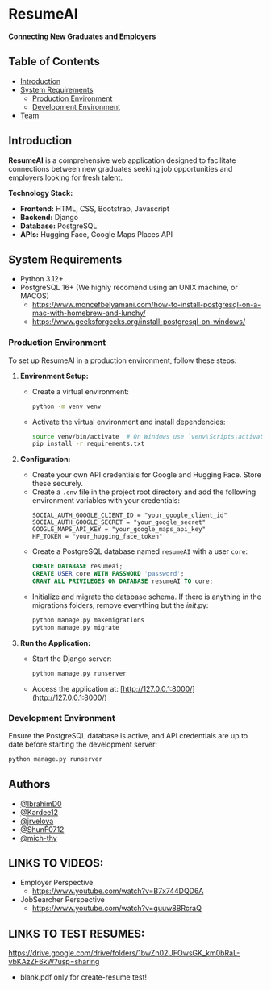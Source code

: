 # ResumeAI
**Connecting New Graduates and Employers**

## Table of Contents
- [Introduction](#introduction)
- [System Requirements](#system-requirements)
  - [Production Environment](#production-environment)
  - [Development Environment](#development-environment)
- [Team](#team)

## Introduction
**ResumeAI** is a comprehensive web application designed to facilitate connections between new graduates seeking job opportunities and employers looking for fresh talent. 

**Technology Stack:**
- **Frontend:** HTML, CSS, Bootstrap, Javascript
- **Backend:** Django
- **Database:** PostgreSQL
- **APIs:** Hugging Face, Google Maps Places API

## System Requirements
- Python 3.12+
- PostgreSQL 16+ (We highly recomend using an UNIX machine, or MACOS)
  - https://www.moncefbelyamani.com/how-to-install-postgresql-on-a-mac-with-homebrew-and-lunchy/ 
  - https://www.geeksforgeeks.org/install-postgresql-on-windows/
### Production Environment
To set up ResumeAI in a production environment, follow these steps:

1. **Environment Setup:**
   - Create a virtual environment:
     ```bash
     python -m venv venv
     ```
   - Activate the virtual environment and install dependencies:
     ```bash
     source venv/bin/activate  # On Windows use `venv\Scripts\activate`
     pip install -r requirements.txt
     ```

2. **Configuration:**
   - Create your own API credentials for Google and Hugging Face. Store these securely.
   - Create a `.env` file in the project root directory and add the following environment variables with your credentials:
     ```plaintext
     SOCIAL_AUTH_GOOGLE_CLIENT_ID = "your_google_client_id"
     SOCIAL_AUTH_GOOGLE_SECRET = "your_google_secret"
     GOOGLE_MAPS_API_KEY = "your_google_maps_api_key"
     HF_TOKEN = "your_hugging_face_token"
     ```
   - Create a PostgreSQL database named `resumeAI` with a user `core`:
     ```sql
     CREATE DATABASE resumeai;
     CREATE USER core WITH PASSWORD 'password';
     GRANT ALL PRIVILEGES ON DATABASE resumeAI TO core;
     ```
   - Initialize and migrate the database schema. If there is anything in the migrations folders, remove everything but the _init_.py:
     ```bash
     python manage.py makemigrations
     python manage.py migrate
     ```

3. **Run the Application:**
   - Start the Django server:
     ```bash
     python manage.py runserver
     ```
   - Access the application at: [http://127.0.0.1:8000/](http://127.0.0.1:8000/)

### Development Environment
Ensure the PostgreSQL database is active, and API credentials are up to date before starting the development server:
```bash
python manage.py runserver
```

## Authors
- [@IbrahimD0](https://github.com/Ibrahimd0)
- [@Kardee12](https://github.com/Kardee12)
- [@jrveloya](https://github.com/jrveloya)
- [@ShunF0712](https://github.com/ShunF0712)
- [@mich-thy](https://github.com/mich-thy)

## LINKS TO VIDEOS:
- Employer Perspective
  - https://www.youtube.com/watch?v=B7x744DQD6A
- JobSearcher Perspective
  - https://www.youtube.com/watch?v=quuw8BRcraQ

## LINKS TO TEST RESUMES:
https://drive.google.com/drive/folders/1bwZn02UFOwsGK_km0bRaL-vbKAzZF6kW?usp=sharing
- blank.pdf only for create-resume test!
